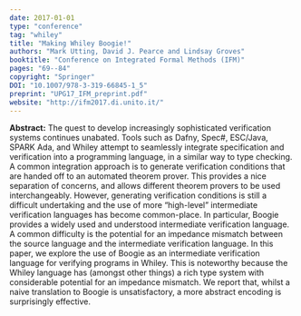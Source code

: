 ```yaml
---
date: 2017-01-01
type: "conference"
tag: "whiley"
title: "Making Whiley Boogie!"
authors: "Mark Utting, David J. Pearce and Lindsay Groves"
booktitle: "Conference on Integrated Formal Methods (IFM)"
pages: "69--84"
copyright: "Springer"
DOI: "10.1007/978-3-319-66845-1_5"
preprint: "UPG17_IFM_preprint.pdf"
website: "http://ifm2017.di.unito.it/"
---
```


**Abstract:** The quest to develop increasingly sophisticated verification systems continues unabated. Tools such as Dafny, Spec#, ESC/Java, SPARK Ada, and Whiley attempt to seamlessly integrate specification and verification into a programming language, in a similar way to type checking. A common integration approach is to generate verification conditions that are handed off to an automated theorem prover. This provides a nice separation of concerns, and allows different theorem provers to be used interchangeably. However, generating verification conditions is still a difficult undertaking and the use of more “high-level” intermediate verification languages has become common-place. In particular, Boogie provides a widely used and understood intermediate verification language. A common difficulty is the potential for an impedance mismatch between the source language and the intermediate verification language. In this paper, we explore the use of Boogie as an intermediate verification language for verifying programs in Whiley. This is noteworthy because the Whiley language has (amongst other things) a rich type system with considerable potential for an impedance mismatch. We report that, whilst a naive translation to Boogie is unsatisfactory, a more abstract encoding is surprisingly effective.